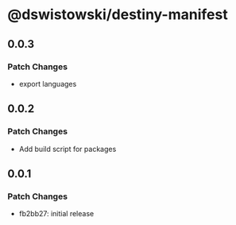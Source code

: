 # @dswistowski/destiny-manifest

## 0.0.3

### Patch Changes

- export languages

## 0.0.2

### Patch Changes

- Add build script for packages

## 0.0.1

### Patch Changes

- fb2bb27: initial release
